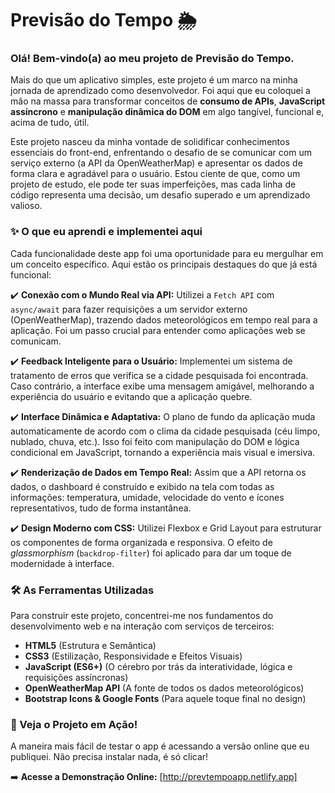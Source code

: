 # Previsão do Tempo 🌦️

### Olá! Bem-vindo(a) ao meu projeto de Previsão do Tempo.

Mais do que um aplicativo simples, este projeto é um marco na minha jornada de aprendizado como desenvolvedor. Foi aqui que eu coloquei a mão na massa para transformar conceitos de **consumo de APIs**, **JavaScript assíncrono** e **manipulação dinâmica do DOM** em algo tangível, funcional e, acima de tudo, útil.

Este projeto nasceu da minha vontade de solidificar conhecimentos essenciais do front-end, enfrentando o desafio de se comunicar com um serviço externo (a API da OpenWeatherMap) e apresentar os dados de forma clara e agradável para o usuário. Estou ciente de que, como um projeto de estudo, ele pode ter suas imperfeições, mas cada linha de código representa uma decisão, um desafio superado e um aprendizado valioso.

### ✨ O que eu aprendi e implementei aqui

Cada funcionalidade deste app foi uma oportunidade para eu mergulhar em um conceito específico. Aqui estão os principais destaques do que já está funcional:

✔️ **Conexão com o Mundo Real via API:**
Utilizei a `Fetch API` com `async/await` para fazer requisições a um servidor externo (OpenWeatherMap), trazendo dados meteorológicos em tempo real para a aplicação. Foi um passo crucial para entender como aplicações web se comunicam.

✔️ **Feedback Inteligente para o Usuário:**
Implementei um sistema de tratamento de erros que verifica se a cidade pesquisada foi encontrada. Caso contrário, a interface exibe uma mensagem amigável, melhorando a experiência do usuário e evitando que a aplicação quebre.

✔️ **Interface Dinâmica e Adaptativa:**
O plano de fundo da aplicação muda automaticamente de acordo com o clima da cidade pesquisada (céu limpo, nublado, chuva, etc.). Isso foi feito com manipulação do DOM e lógica condicional em JavaScript, tornando a experiência mais visual e imersiva.

✔️ **Renderização de Dados em Tempo Real:**
Assim que a API retorna os dados, o dashboard é construído e exibido na tela com todas as informações: temperatura, umidade, velocidade do vento e ícones representativos, tudo de forma instantânea.

✔️ **Design Moderno com CSS:**
Utilizei Flexbox e Grid Layout para estruturar os componentes de forma organizada e responsiva. O efeito de *glassmorphism* (`backdrop-filter`) foi aplicado para dar um toque de modernidade à interface.

### 🛠️ As Ferramentas Utilizadas

Para construir este projeto, concentrei-me nos fundamentos do desenvolvimento web e na interação com serviços de terceiros:

-   **HTML5** (Estrutura e Semântica)
-   **CSS3** (Estilização, Responsividade e Efeitos Visuais)
-   **JavaScript (ES6+)** (O cérebro por  trás da interatividade, lógica e requisições assíncronas)
-   **OpenWeatherMap API** (A fonte de todos os dados meteorológicos)
-   **Bootstrap Icons & Google Fonts** (Para aquele toque final no design)

### 🚀 Veja o Projeto em Ação!

A maneira mais fácil de testar o app é acessando a versão online que eu publiquei. Não precisa instalar nada, é só clicar!

➡️ **Acesse a Demonstração Online:**
[http://prevtempoapp.netlify.app]

